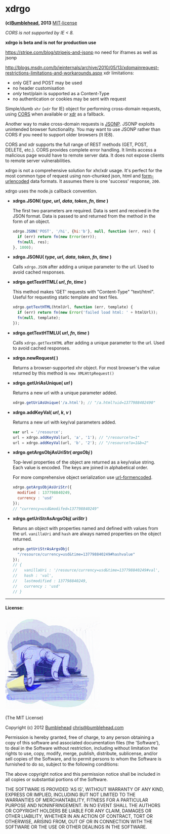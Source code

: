 xdrgo
=====
**(c)[Bumblehead][0], 2013** [MIT-license](#license)

_CORS is not supported by IE < 8._

__xdrgo is beta and is not for production use__

https://stripe.com/blog/stripejs-and-jsonp 
no need for iframes as well as jsonp


http://blogs.msdn.com/b/ieinternals/archive/2010/05/13/xdomainrequest-restrictions-limitations-and-workarounds.aspx
xdr limitations:
 - only GET and POST may be used
 - no header customisation
 - *only* text/plain is supported as a Content-Type
 - no authentication or cookies may be sent with request


Simple/dumb `xhr` (`xdr` for IE) object for performing cross-domain requests, using [CORS][5] when available or [xdr][8] as a fallback.

Another way to make cross-domain requests is [JSONP][6]. JSONP exploits unintended browser functionality. You may want to use JSONP rather than CORS if you need to support older browsers (lt IE8).

CORS and xdr supports the full range of REST methods (GET, POST, DELETE, etc.). CORS provides complete error handling. It limits access a malicious page would have to remote server data. It does not expose clients to remote server vulnerabilities.

xdrgo is not a comprehensive solution for xhr/xdr usage. It's perfect for the most common type of request using non-chunked json, html and [form-urlencoded][3] data formats. It assumes there is one 'success' response, `200`.

xdrgo uses the node.js callback convention.


[5]: http://en.wikipedia.org/wiki/Cross-origin_resource_sharing "cors"
[6]: http://en.wikipedia.org/wiki/JSONP                        "jsonp"
[7]: http://en.wikipedia.org/wiki/Cross-site_request_forgery    "xsrf"
[0]: http://www.bumblehead.com                            "bumblehead"
[3]: https://npmjs.org/package/form-urlencoded    "www-urlformencoded"
[8]: http://msdn.microsoft.com/en-us/library/ie/cc288060%28v=vs.85%29.aspx "xdr"

 - **xdrgo.JSON( _type_, _url_, _data_, _token_, _fn_, _time_ )**
 
   The first two parameters are required. Data is sent and received in the JSON format. Data is passed to and returned from the method in the form of an object.
 
   ```javascript
   xdrgo.JSON('POST', '/hi', {hi:'b'}, null, function (err, res) {
     if (err) return fn(new Error(err));     
     fn(null, res);
   }, 1000);
   ```

 - **xdrgo.JSONU( _type_, _url_, _data_, _token_, _fn_, _time_ )**

   Calls `xdrgo.JSON` after adding a unique parameter to the url. Used to avoid cached responses.

 - **xdrgo.getTextHTML( _url_, _fn_, _time_ )**
 
   This method makes 'GET' requests with "Content-Type" "text/html". Useful for requesting static template and text files.

   ```javascript
   xdrgo.getTextHTML(htmlUrl, function (err, template) {
     if (err) return fn(new Error('failed load html: ' + htmlUrl));        
     fn(null, template);
   });
   ```
   
 - **xdrgo.getTextHTMLU( _url_, _fn_, _time_ )**

   Calls `xdrgo.getTextHTML` after adding a unique parameter to the url. Used to avoid cached responses.

 - **xdrgo.newRequest( )**
 
   Returns a browser-supported xhr object. For most browser's the value returned by this method is `new XMLHttpRequest()`

 - **xdrgo.getUriAsUnique( _url_ )**
 
   Returns a new url with a unique parameter added.

   ```javascript
   xdrgo.getUriAsUnique('/a.html'); // "/a.html?uid=1377988402490"
   ```

 - **xdrgo.addKeyVal( _url_, _k_, _v_ )**
 
   Returns a new url with key/val parameters added.
   
   ```javascript
   var url = '/resource';
   url = xdrgo.addKeyVal(url, 'a', '1'); // "/resource?a=1"
   url = xdrgo.addKeyVal(url, 'b', '2'); // "/resource?a=1&b=2"
   ```

 - **xdrgo.getArgsObjAsUriStr( _argsObj_ )**
 
   Top-level properties of the object are returned as a key/value string. Each value is encoded. The keys are joined in alphabetical order. 

   For more comprehensive object serialization use [url-formencoded][2].

   ```javascript
   xdrgo.getArgsObjAsUriStr({
     modified : 137798840249,
     currency : 'usd'
   }); 
   // "currency=usd&modifed=137798840249"
   ```

 - **xdrgo.getUriStrAsArgsObj( _uriStr_ )**
 
   Retuns an object with properties named and defined with values from the url. `vanillaUri` and `hash` are always named properties on the object returned.

   ```javascript
   xdrgo.getUriStrAsArgsObj(
     "/resource/currency=usd&time=137798840249#hashvalue"
   }); 
   // {
   //   vanillaUri : '/resource/currency=usd&time=137798840249#val',
   //   hash : 'val',
   //   lastmodified : 137798840249,
   //   currency : 'usd'
   // }
   ```

[2]: http://github.com/iambumblehead/url-formencoded     "formencoded"

------------------------------------------------------------------------------
#### <a id="license">License:

 ![scrounge](https://github.com/iambumblehead/scroungejs/raw/master/img/hand.png) 

(The MIT License)

Copyright (c) 2012 [Bumblehead][0] <chris@bumblehead.com>

Permission is hereby granted, free of charge, to any person obtaining a copy of this software and associated documentation files (the 'Software'), to deal in the Software without restriction, including without limitation the rights to use, copy, modify, merge, publish, distribute, sublicense, and/or sell copies of the Software, and to permit persons to whom the Software is furnished to do so, subject to the following conditions:

The above copyright notice and this permission notice shall be included in all copies or substantial portions of the Software.

THE SOFTWARE IS PROVIDED 'AS IS', WITHOUT WARRANTY OF ANY KIND, EXPRESS OR IMPLIED, INCLUDING BUT NOT LIMITED TO THE WARRANTIES OF MERCHANTABILITY, FITNESS FOR A PARTICULAR PURPOSE AND NONINFRINGEMENT. IN NO EVENT SHALL THE AUTHORS OR COPYRIGHT HOLDERS BE LIABLE FOR ANY CLAIM, DAMAGES OR OTHER LIABILITY, WHETHER IN AN ACTION OF CONTRACT, TORT OR OTHERWISE, ARISING FROM, OUT OF OR IN CONNECTION WITH THE SOFTWARE OR THE USE OR OTHER DEALINGS IN THE SOFTWARE.
